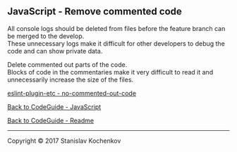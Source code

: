 ## JavaScript - Remove commented code

All console logs should be deleted from files before the feature branch can be merged to the develop.  
These unnecessary logs make it difficult for other developers to debug the code and can show private data.

Delete commented out parts of the code.  
Blocks of code in the commentaries make it very difficult to read it and unnecessarily increase the size of the files.

[eslint-plugin-etc - no-commented-out-code](https://github.com/cartant/eslint-plugin-etc/blob/main/docs/rules/no-commented-out-code.md)

[Back to CodeGuide - JavaScript](https://github.com/UserBug/codeGuide/tree/v2/docs/javaScript/index.md)

[Back to CodeGuide - Readme](https://github.com/UserBug/codeGuide/tree/v2)

---
Copyright © 2017 Stanislav Kochenkov 